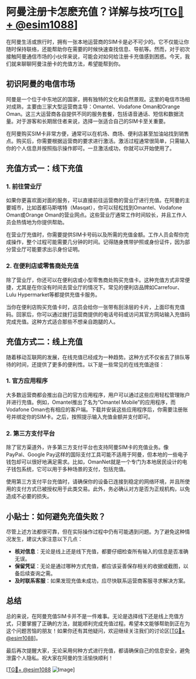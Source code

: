 # 阿曼注册卡怎麽充值？详解与技巧[[TG💪+ @esim1088](https://t.me/s/esim1088)]

在阿曼生活或旅行时，拥有一张本地运营商的SIM卡是必不可少的。它不仅能让你随时保持联络，还能帮助你在需要的时候快速查找信息、导航等。然而，对于初次接触阿曼通信市场的小伙伴来说，可能会对如何给注册卡充值感到困惑。今天，我们就来聊聊阿曼注册卡的充值方法，希望能帮到你。

## 初识阿曼的电信市场

阿曼是一个位于中东地区的国家，拥有独特的文化和自然景观。这里的电信市场相对成熟，主要由三家大型运营商主导：Omantel、Vodafone Oman和Orange Oman。这三大运营商各自提供不同的服务套餐，包括语音通话、短信和数据流量。对于游客和长期居住者来说，选择一张适合自己的SIM卡至关重要。

在阿曼购买SIM卡非常方便，通常可以在机场、商场、便利店甚至加油站找到销售点。购买后，你需要根据运营商的要求进行激活。激活过程通常很简单，只需输入你的个人信息并按照指示操作即可。一旦激活成功，你就可以开始使用了。

## 充值方式一：线下充值

### 1. 前往营业厅

如果你更喜欢面对面的服务，可以直接前往运营商的营业厅进行充值。在阿曼的主要城市，比如首都马斯喀特（Masqat），你可以轻松找到Omantel、Vodafone Oman或Orange Oman的营业网点。这些营业厅通常工作时间较长，并且工作人员会热情地为你提供帮助。

在营业厅充值时，你需要提供SIM卡号码以及所需的充值金额。工作人员会帮你完成操作，整个过程可能需要几分钟的时间。记得随身携带护照或身份证件，因为部分营业厅可能要求出示身份证明。

### 2. 在便利店或零售商处充值

除了营业厅，你还可以在便利店或小型零售商处购买充值卡。这种充值方式非常便捷，尤其是在你没有时间去营业厅的情况下。常见的便利店品牌如Carrefour、Lulu Hypermarket等都提供充值卡服务。

当你在便利店购买充值卡时，店员会给你一张带有刮涂层的卡片，上面印有充值码。回家后，你可以通过拨打运营商提供的电话号码或访问其官方网站输入充值码完成充值。这种方式适合那些不想亲自跑腿的人。

## 充值方式二：线上充值

随着移动互联网的发展，在线充值已经成为一种趋势。这种方式不仅省去了排队等待的时间，还提供了更多的便利性。以下是一些常见的在线充值途径：

### 1. 官方应用程序

大多数运营商都会推出自己的官方应用程序，用户可以通过这些应用轻松管理账户并进行充值。例如，Omantel推出了名为“Omantel Mobile”的应用程序，而Vodafone Oman也有相应的客户端。下载并安装这些应用程序后，你需要注册账号并绑定你的SIM卡。之后，按照提示输入充值金额并支付即可。

### 2. 第三方支付平台

除了官方渠道外，许多第三方支付平台也支持阿曼SIM卡的充值业务。像PayPal、Google Pay这样的国际支付工具可能不适用于阿曼，但本地的一些电子钱包却可以很好地满足需求。比如，OmanNet就是一个专门为本地居民设计的电子钱包系统，它可以用于多种场景的支付，包括充值。

使用第三方支付平台充值时，请确保你的设备已连接到稳定的网络环境，并且所使用的支付方式已被授权用于此类交易。此外，务必确认对方是否为正规机构，以免造成不必要的损失。

## 小贴士：如何避免充值失败？

尽管上述方法都很可靠，但在实际操作过程中仍有可能遇到问题。为了避免这种情况发生，建议大家注意以下几点：

- **核对信息**：无论是线上还是线下充值，都要仔细检查所有输入的信息是否准确无误。
- **保留凭证**：无论是通过哪种方式充值，都应该妥善保存相关的收据或截图，以备后续查询之需。
- **及时联系客服**：如果发现充值未成功，应尽快联系运营商客服寻求解决方案。

## 总结

总的来说，在阿曼充值SIM卡并不是一件难事。无论是选择线下还是线上充值方式，只要掌握了正确的方法，就能顺利完成充值过程。希望本文能够帮助到正在为这个问题苦恼的朋友！如果你还有其他疑问，欢迎继续关注我们的讨论区[[TG💪+ @esim1088](https://t.me/s/esim1088)]。

最后再次提醒大家，无论采用何种方式进行充值，都请确保自己的信息安全，避免泄露个人隐私。祝大家在阿曼的生活愉快顺利！

[[TG💪+ @esim1088](https://t.me/s/esim1088) ![Image](https://i.postimg.cc/4NQfJmqS/Snipaste-2025-05-13-00-14-12.png)]